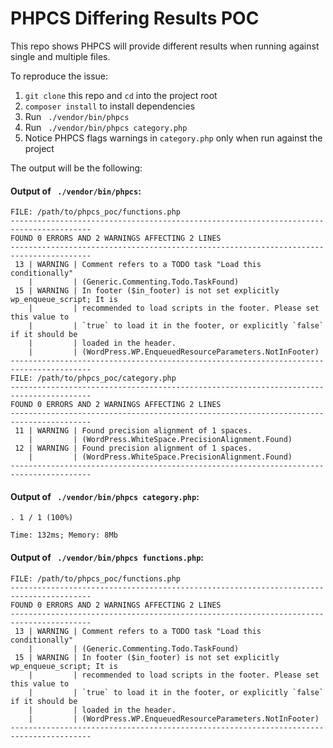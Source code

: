 # PHPCS Differing Results POC

This repo shows PHPCS will provide different results when running against single and multiple files.

To reproduce the issue:

1. `git clone` this repo and `cd` into the project root
1. `composer install` to install dependencies
1. Run ` ./vendor/bin/phpcs`
1. Run ` ./vendor/bin/phpcs category.php`
1. Notice PHPCS flags warnings in `category.php` only when run against the project

The output will be the following:

#### Output of ` ./vendor/bin/phpcs`:

```
FILE: /path/to/phpcs_poc/functions.php
----------------------------------------------------------------------------------------
FOUND 0 ERRORS AND 2 WARNINGS AFFECTING 2 LINES
----------------------------------------------------------------------------------------
 13 | WARNING | Comment refers to a TODO task "Load this conditionally"
    |         | (Generic.Commenting.Todo.TaskFound)
 15 | WARNING | In footer ($in_footer) is not set explicitly wp_enqueue_script; It is
    |         | recommended to load scripts in the footer. Please set this value to
    |         | `true` to load it in the footer, or explicitly `false` if it should be
    |         | loaded in the header.
    |         | (WordPress.WP.EnqueuedResourceParameters.NotInFooter)
----------------------------------------------------------------------------------------
FILE: /path/to/phpcs_poc/category.php
----------------------------------------------------------------------------------------
FOUND 0 ERRORS AND 2 WARNINGS AFFECTING 2 LINES
----------------------------------------------------------------------------------------
 11 | WARNING | Found precision alignment of 1 spaces.
    |         | (WordPress.WhiteSpace.PrecisionAlignment.Found)
 12 | WARNING | Found precision alignment of 1 spaces.
    |         | (WordPress.WhiteSpace.PrecisionAlignment.Found)
----------------------------------------------------------------------------------------
```

#### Output of ` ./vendor/bin/phpcs category.php`:


```
. 1 / 1 (100%)

Time: 132ms; Memory: 8Mb
```

#### Output of ` ./vendor/bin/phpcs functions.php`:

```
FILE: /path/to/phpcs_poc/functions.php
----------------------------------------------------------------------------------------
FOUND 0 ERRORS AND 2 WARNINGS AFFECTING 2 LINES
----------------------------------------------------------------------------------------
 13 | WARNING | Comment refers to a TODO task "Load this conditionally"
    |         | (Generic.Commenting.Todo.TaskFound)
 15 | WARNING | In footer ($in_footer) is not set explicitly wp_enqueue_script; It is
    |         | recommended to load scripts in the footer. Please set this value to
    |         | `true` to load it in the footer, or explicitly `false` if it should be
    |         | loaded in the header.
    |         | (WordPress.WP.EnqueuedResourceParameters.NotInFooter)
----------------------------------------------------------------------------------------
```
